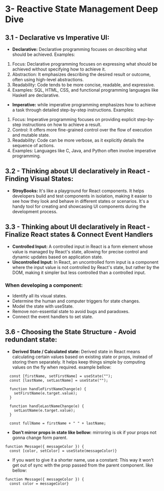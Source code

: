 # 3- Reactive State Management Deep Dive

## 3.1 - Declarative vs Imperative UI:

- **Declarative:** Declarative programming focuses on describing what should be achieved. Examples:

1. Focus: Declarative programming focuses on expressing what should be achieved without specifying how to achieve it.
2. Abstraction: It emphasizes describing the desired result or outcome, often using high-level abstractions.
3. Readability: Code tends to be more concise, readable, and expressive.
4. Examples: SQL, HTML, CSS, and functional programming languages like Haskell are declarative.

- **Imperative:** while imperative programming emphasizes how to achieve a task through detailed step-by-step instructions. Examples:

1. Focus: Imperative programming focuses on providing explicit step-by-step instructions on how to achieve a result.
2. Control: It offers more fine-grained control over the flow of execution and mutable state.
3. Readability: Code can be more verbose, as it explicitly details the sequence of actions.
4. Examples: Languages like C, Java, and Python often involve imperative programming.

## 3.2 - Thinking about UI declaratively in React - Finding Visual States:

- **StroyBooks:** It's like a playground for React components. It helps developers build and test components in isolation, making it easier to see how they look and behave in different states or scenarios. It's a handy tool for creating and showcasing UI components during the development process.

## 3.3 - Thinking about UI declaratively in React - Finalize React states & Connect Event Handlers

- **Controlled Input:** A controlled input in React is a form element whose value is managed by React's state, allowing for precise control and dynamic updates based on application state.
- **Uncontrolled Input:** In React, an uncontrolled form input is a component where the input value is not controlled by React's state, but rather by the DOM, making it simpler but less controlled than a controlled input.

### When developing a component:

- Identify all its visual states.
- Determine the human and computer triggers for state changes.
- Model the state with useState.
- Remove non-essential state to avoid bugs and paradoxes.
- Connect the event handlers to set state.

## 3.6 - Choosing the State Structure - Avoid redundant state:

- **Derived State / Calculated state:** Derived state in React means calculating certain values based on existing state or props, instead of storing them separately. It helps keep things simple by computing values on the fly when required. example bellow:

```
  const [firstName, setFirstName] = useState("");
  const [lastName, setLastName] = useState("");

  function handleFirstNameChange(e) {
    setFirstName(e.target.value);
  }

  function handleLastNameChange(e) {
    setLastName(e.target.value);
  }

  const fullName = firstName + " " + lastName;
```

- **Don’t mirror props in state like bellow:** mirroring is ok if your props not gonna change form parent.

```
function Message({ messageColor }) {
  const [color, setColor] = useState(messageColor)}
```

- If you want to give it a shorter name, use a constant: This way it won’t get out of sync with the prop passed from the parent component. like bellow:

```
function Message({ messageColor }) {
  const color = messageColor}

```

## 
